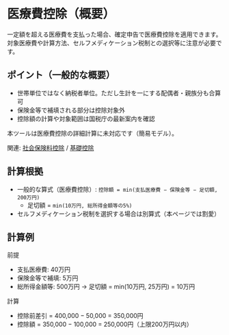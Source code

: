 # 医療費控除（概要）

一定額を超える医療費を支払った場合、確定申告で医療費控除を適用できます。対象医療費や計算方法、セルフメディケーション税制との選択等に注意が必要です。

## ポイント（一般的な概要）
- 世帯単位ではなく納税者単位。ただし生計を一にする配偶者・親族分も合算可
- 保険金等で補填される部分は控除対象外
- 控除額の計算や対象範囲は国税庁の最新案内を確認

本ツールは医療費控除の詳細計算に未対応です（簡易モデル）。

関連: [社会保険料控除](社会保険料控除.md) / [基礎控除](基礎控除.md)

## 計算根拠
- 一般的な算式（医療費控除）: `控除額 = min(支払医療費 − 保険金等 − 足切額, 200万円)`
  - 足切額 = `min(10万円, 総所得金額等の5%)`
- セルフメディケーション税制を選択する場合は別算式（本ページでは割愛）

## 計算例
前提
- 支払医療費: 40万円
- 保険金等で補填: 5万円
- 総所得金額等: 500万円 → 足切額 = min(10万円, 25万円) = 10万円

計算
- 控除前差引 = 400,000 − 50,000 = 350,000円
- 控除額 = 350,000 − 100,000 = 250,000円（上限200万円以内）
